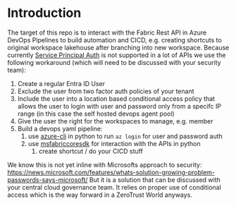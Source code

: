# Introduction 
The target of this repo is to interact with the Fabric Rest API in Azure DevOps Pipelines to build automation and CICD, e.g. creating shortcuts to original workspace lakehouse after branching into new workspace. 
Because currently [Service Principal Auth](https://learn.microsoft.com/en-us/rest/api/fabric/core/onelake-shortcuts/create-shortcut?tabs=HTTP) is not supported in a lot of APIs we use the following workaround (which will need to be discussed with your security team):
  1. Create a regular Entra ID User
  1. Exclude the user from two factor auth policies of your tenant
  1. Include the user into a location based conditional access policy that allows the user to login with user and password only from a specifc IP range (in this case the self hosted devops agent pool)
  1. Give the user the right for the workspaces to manage, e.g. member
  1. Build a devops yaml pipeline:
     1. use [azure-cli](https://pypi.org/project/azure-cli/) in python to run `az login` for user and password auth
     1. use [msfabriccoresdk](https://pypi.org/project/msfabricpysdkcore/) for interaction with the APIs in python
        1. create shortcut / do your CICD stuff

We know this is not yet inline with Microsofts approach to security:
https://news.microsoft.com/features/whats-solution-growing-problem-passwords-says-microsoft/
But it is a solution that can be discussed with your central cloud governance team.
It relies on proper use of conditional access which is the way forward in a ZeroTrust World anyways.